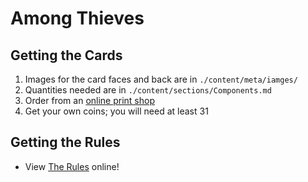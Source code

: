 # Among Thieves

## Getting the Cards
1. Images for the card faces and back are in `./content/meta/iamges/`
2. Quantities needed are in `./content/sections/Components.md`
3. Order from an [online print shop](https://www.makeplayingcards.com/design/custom-blank-card.html)
4. Get your own coins; you will need at least 31

## Getting the Rules
- View [The Rules](https://publish.obsidian.md/harley-dutton/among-thieves/Among+Thieves+Rulebook) online!
